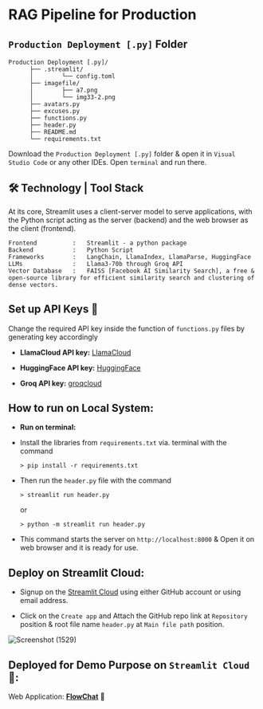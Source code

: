 # RAG Pipeline for Production

## `Production Deployment [.py]` Folder

```
Production Deployment [.py]/
      ├── .streamlit/
      │        └── config.toml
      ├── imagefile/
      │        ├── a7.png
      │        └── img33-2.png
      ├── avatars.py
      ├── excuses.py
      ├── functions.py
      ├── header.py
      ├── README.md
      └── requirements.txt
```
  

Download the `Production Deployment [.py]` folder & open it in `Visual Studio Code` or any other IDEs. Open  `terminal` and run there.

## 🛠️ Technology | Tool Stack

At its core, Streamlit uses a client-server model to serve applications, with the Python script acting as the server (backend) and the web browser as the client (frontend).

```
Frontend          :   Streamlit - a python package
Backend           :   Python Script
Frameworks        :   LangChain, LlamaIndex, LlamaParse, HuggingFace
LLMs              :   Llama3-70b through Groq API
Vector Database   :   FAISS [Facebook AI Similarity Search], a free & open-source library for efficient similarity search and clustering of dense vectors.
```

## Set up API Keys 🔗

Change the required API key inside the function of `functions.py` files by generating key accordingly

- **LlamaCloud API key:**  [LlamaCloud](https://cloud.llamaindex.ai/api-key)

- **HuggingFace API key:**  [HuggingFace](https://huggingface.co/settings/tokens)
 
- **Groq API key:**  [groqcloud](https://console.groq.com/keys) 

## How to run on Local System:

-  **Run on terminal:**

-  Install the libraries from `requirements.txt` via. terminal with the command
  
    `> pip install -r requirements.txt`
  
-  Then run the `header.py` file with the command

    `> streamlit run header.py`

    or

   `> python -m streamlit run header.py`
  
-  This command starts the server on `http://localhost:8000` & Open it on web browser and it is ready for use.

## Deploy on Streamlit Cloud:

-  Signup on the [Streamlit Cloud](https://share.streamlit.io/signup) using either GitHub account or using email address.

-  Click on the `Create app` and Attach the GitHub repo link at `Repository` position & root file name `header.py` at `Main file path` position.

![Screenshot (1529)](https://github.com/user-attachments/assets/6525818f-df19-470c-a6e6-b679ea2a1b8e)

## Deployed for Demo Purpose on `Streamlit Cloud` 🔗:

Web Application: **[FlowChat](https://rag-pdf-blu-1-242.streamlit.app/)** 🔗


